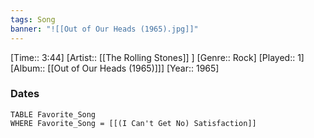 ```yaml
---
tags: Song  
banner: "![[Out of Our Heads (1965).jpg]]"
---
```

[Time:: 3:44]
[Artist:: [[The Rolling Stones]] ]
[Genre:: Rock]
[Played:: 1]
[Album:: [[Out of Our Heads (1965)]]]
[Year:: 1965]
### Dates
````dataview
TABLE Favorite_Song
WHERE Favorite_Song = [[(I Can't Get No) Satisfaction]]
````